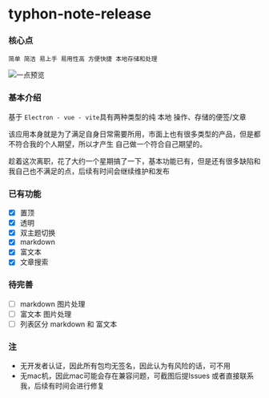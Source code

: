 # typhon-note-release

### 核心点

`简单 简洁 易上手 易用性高 方便快捷 本地存储和处理`

![一点预览](http://cdn.typhon.work/image/theme-and-alpha.gif)

### 基本介绍

基于 `Electron - vue - vite`具有两种类型的纯 本地 操作、存储的便签/文章

该应用本身就是为了满足自身日常需要所用，市面上也有很多类型的产品，但是都不符合我的个人期望，所以才产生 自己做一个符合自己期望的。

趁着这次离职，花了大约一个星期搞了一下，基本功能已有，但是还有很多缺陷和我自己也不满足的点，后续有时间会继续维护和发布

### 已有功能

* [x] 置顶
* [x] 透明
* [x] 双主题切换
* [x] markdown
* [x] 富文本
* [x] 文章搜索

### 待完善

* [ ] markdown 图片处理
* [ ] 富文本 图片处理
* [ ] 列表区分 markdown 和 富文本

### 注

* 无开发者认证，因此所有包均无签名，因此认为有风险的话，可不用
* 无mac机，因此mac可能会存在兼容问题，可截图后提Issues 或者直接联系我，后续有时间会进行修复
